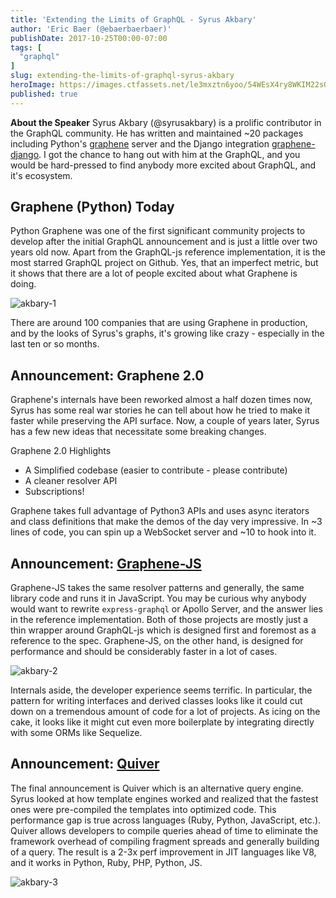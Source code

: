 ```yaml
---
title: 'Extending the Limits of GraphQL - Syrus Akbary'
author: 'Eric Baer (@ebaerbaerbaer)'
publishDate: 2017-10-25T00:00-07:00
tags: [
  "graphql"
]
slug: extending-the-limits-of-graphql-syrus-akbary
heroImage: https://images.ctfassets.net/le3mxztn6yoo/54WEsX4ry8WKIM22sOI2KG/3953c4b0af55d2d681920fbac828679a/akbary-1.png
published: true
---
```



**About the Speaker**
Syrus Akbary (@syrusakbary) is a prolific contributor in the GraphQL community. He has written and maintained \~20 packages including Python's [graphene](https://github.com/graphql-python/graphene) server and the Django integration [graphene-django](https://github.com/graphql-python/graphene-django). I got the chance to hang out with him at the GraphQL, and you would be hard-pressed to find anybody more excited about GraphQL, and it's ecosystem.

## Graphene (Python) Today

Python Graphene was one of the first significant community projects to develop after the initial GraphQL announcement and is just a little over two years old now. Apart from the GraphQL-js reference implementation, it is the most starred GraphQL project on Github. Yes, that an imperfect metric, but it shows that there are a lot of people excited about what Graphene is doing.


![akbary-1](//images.contentful.com/le3mxztn6yoo/54WEsX4ry8WKIM22sOI2KG/3953c4b0af55d2d681920fbac828679a/akbary-1.png)

There are around 100 companies that are using Graphene in production, and by the looks of Syrus's graphs, it's growing like crazy - especially in the last ten or so months.


## Announcement: Graphene 2.0
Graphene's internals have been reworked almost a half dozen times now, Syrus has some real war stories he can tell about how he tried to make it faster while preserving the API surface. Now, a couple of years later, Syrus has a few new ideas that necessitate some breaking changes.

Graphene 2.0 Highlights
  * A Simplified codebase (easier to contribute - please contribute)
  * A cleaner resolver API
  * Subscriptions!

Graphene takes full advantage of Python3 APIs and uses async iterators and class definitions that make the demos of the day very impressive. In ~3 lines of code, you can spin up a WebSocket server and ~10 to hook into it.

## Announcement: [Graphene-JS](http://graphene-js.org/)

Graphene-JS takes the same resolver patterns and generally, the same library code and runs it in JavaScript. You may be curious why anybody would want to rewrite `express-graphql` or Apollo Server, and the answer lies in the reference implementation. Both of those projects are mostly just a thin wrapper around GraphQL-js which is designed first and foremost as a reference to the spec. Graphene-JS, on the other hand, is designed for performance and should be considerably faster in a lot of cases.

![akbary-2](//images.contentful.com/le3mxztn6yoo/RYyLfGUFGKowo8EK66KIQ/865d17ea83cbc2ee703213b7024a94cb/akbary-2.png)

Internals aside, the developer experience seems terrific. In particular, the pattern for writing interfaces and derived classes looks like it could cut down on a tremendous amount of code for a lot of projects. As icing on the cake, it looks like it might cut even more boilerplate by integrating directly with some ORMs like Sequelize.


## Announcement: [Quiver](http://graphql-quiver.com/)

The final announcement is Quiver which is an alternative query engine. Syrus looked at how template engines worked and realized that the fastest ones were pre-compiled the templates into optimized code. This performance gap is true across languages (Ruby, Python, JavaScript, etc.). Quiver allows developers to compile queries ahead of time to eliminate the framework overhead of compiling fragment spreads and generally building of a query. The result is a 2-3x perf improvement in JIT languages like V8, and it works in Python, Ruby, PHP, Python, JS.

![akbary-3](//images.contentful.com/le3mxztn6yoo/71Vuoi88ZUcY4Um0okiQw4/83f3cba890cf5e0470775e1d2be36d1c/akbary-3.png)
